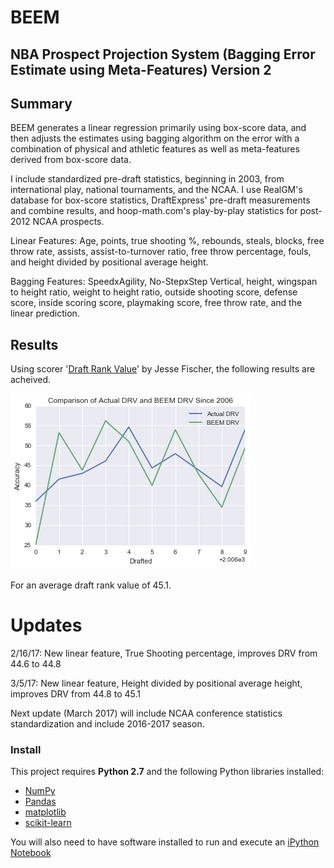 # BEEM
## NBA Prospect Projection System (Bagging Error Estimate using Meta-Features) Version 2

## Summary

BEEM generates a linear regression primarily using box-score data, and then adjusts the estimates using bagging algorithm on the error with a combination of physical and athletic features as well as meta-features derived from box-score data.

I include standardized pre-draft statistics, beginning in 2003, from international play, national tournaments, and the NCAA. I use RealGM's database for box-score statistics, DraftExpress' pre-draft measurements and combine results, and hoop-math.com's play-by-play statistics for post-2012 NCAA prospects.

Linear Features: Age, points, true shooting %, rebounds, steals, blocks, free throw rate, assists, assist-to-turnover ratio, free throw percentage, fouls, and height divided by positional average height.

Bagging Features: SpeedxAgility, No-StepxStep Vertical, height, wingspan to height ratio, weight to height ratio, outside shooting score, defense score, inside scoring score, playmaking score, free throw rate, and the linear prediction.

## Results

Using scorer '[Draft Rank Value](http://www.tothemean.com/2015/07/26/how-to-compare-draft-rankings.html)' by Jesse Fischer, the following results are acheived.

![results](https://github.com/matthewignal/BEEM/blob/master/Drafted.png)

For an average draft rank value of 45.1.

# Updates

2/16/17: New linear feature, True Shooting percentage, improves DRV from 44.6 to 44.8

3/5/17: New linear feature, Height divided by positional average height, improves DRV from 44.8 to 45.1

Next update (March 2017) will include NCAA conference statistics standardization and include 2016-2017 season.

### Install

This project requires **Python 2.7** and the following Python libraries installed:

- [NumPy](http://www.numpy.org/)
- [Pandas](http://pandas.pydata.org)
- [matplotlib](http://matplotlib.org/)
- [scikit-learn](http://scikit-learn.org/stable/)

You will also need to have software installed to run and execute an [iPython Notebook](http://ipython.org/notebook.html)
